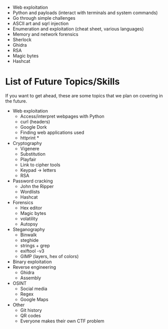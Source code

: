 * Web exploitation
* Python and payloads (interact with terminals and system commands)
* Go through simple challenges
* ASCII art and sqrl injection
* Enumeration and exploitation (cheat sheet, various languages)
* Memory and network forensics
* Sherlock
* Ghidra
* RSA
* Magic bytes
* Hashcat

# List of Future Topics/Skills
If you want to get ahead, these are some topics that we plan on covering in the future. 

* Web exploitation
    * Access/interpret webpages with Python
    * curl (headers)
    * Google Dork
    * Finding web applications used
    * httprint *
* Cryptography
    * Vigenere
    * Substitution
    * Playfair
    * Link to cipher tools
    * Keypad -> letters
    * RSA
* Password cracking
    * John the Ripper
    * Wordlists
    * Hashcat
* Forensics
    * Hex editor
    * Magic bytes
    * volatility
    * Autopsy
* Steganography
    * Binwalk
    * steghide
    * strings + grep
    * exiftool -v3
    * GIMP (layers, hex of colors)
* Binary exploitation
* Reverse engineering
    * Ghidra
    * Assembly
* OSINT
    * Social media
    * Regex
    * Google Maps
* Other
    * Git history
    * QR codes
    * Everyone makes their own CTF problem
